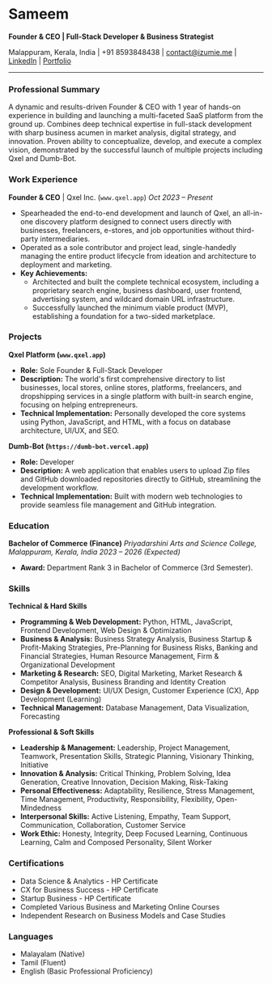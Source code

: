 # **Sameem**
**Founder & CEO | Full-Stack Developer & Business Strategist**

Malappuram, Kerala, India | +91 8593848438 | contact@izumie.me | [LinkedIn](https://www.linkedin.com/in/izumie/) | [Portfolio](https://portfolio.izumie.me)

---

### **Professional Summary**
A dynamic and results-driven Founder & CEO with 1 year of hands-on experience in building and launching a multi-faceted SaaS platform from the ground up. Combines deep technical expertise in full-stack development with sharp business acumen in market analysis, digital strategy, and innovation. Proven ability to conceptualize, develop, and execute a complex vision, demonstrated by the successful launch of multiple projects including Qxel and Dumb-Bot.

### **Work Experience**

**Founder & CEO** | Qxel Inc. (`www.qxel.app`)
*Oct 2023 – Present*
- Spearheaded the end-to-end development and launch of Qxel, an all-in-one discovery platform designed to connect users directly with businesses, freelancers, e-stores, and job opportunities without third-party intermediaries.
- Operated as a sole contributor and project lead, single-handedly managing the entire product lifecycle from ideation and architecture to deployment and marketing.
- **Key Achievements:**
  - Architected and built the complete technical ecosystem, including a proprietary search engine, business dashboard, user frontend, advertising system, and wildcard domain URL infrastructure.
  - Successfully launched the minimum viable product (MVP), establishing a foundation for a two-sided marketplace.

### **Projects**

**Qxel Platform (`www.qxel.app`)**
- **Role:** Sole Founder & Full-Stack Developer
- **Description:** The world's first comprehensive directory to list businesses, local stores, online stores, platforms, freelancers, and dropshipping services in a single platform with built-in search engine, focusing on helping entrepreneurs.
- **Technical Implementation:** Personally developed the core systems using Python, JavaScript, and HTML, with a focus on database architecture, UI/UX, and SEO.

**Dumb-Bot (`https://dumb-bot.vercel.app`)**
- **Role:** Developer
- **Description:** A web application that enables users to upload Zip files and GitHub downloaded repositories directly to GitHub, streamlining the development workflow.
- **Technical Implementation:** Built with modern web technologies to provide seamless file management and GitHub integration.

### **Education**

**Bachelor of Commerce (Finance)**
*Priyadarshini Arts and Science College, Malappuram, Kerala, India*
*2023 – 2026 (Expected)*
- **Award:** Department Rank 3 in Bachelor of Commerce (3rd Semester).

### **Skills**

**Technical & Hard Skills**
- **Programming & Web Development:** Python, HTML, JavaScript, Frontend Development, Web Design & Optimization
- **Business & Analysis:** Business Strategy Analysis, Business Startup & Profit-Making Strategies, Pre-Planning for Business Risks, Banking and Financial Strategies, Human Resource Management, Firm & Organizational Development
- **Marketing & Research:** SEO, Digital Marketing, Market Research & Competitor Analysis, Business Branding and Identity Creation
- **Design & Development:** UI/UX Design, Customer Experience (CX), App Development (Learning)
- **Technical Management:** Database Management, Data Visualization, Forecasting

**Professional & Soft Skills**
- **Leadership & Management:** Leadership, Project Management, Teamwork, Presentation Skills, Strategic Planning, Visionary Thinking, Initiative
- **Innovation & Analysis:** Critical Thinking, Problem Solving, Idea Generation, Creative Innovation, Decision Making, Risk-Taking
- **Personal Effectiveness:** Adaptability, Resilience, Stress Management, Time Management, Productivity, Responsibility, Flexibility, Open-Mindedness
- **Interpersonal Skills:** Active Listening, Empathy, Team Support, Communication, Collaboration, Customer Service
- **Work Ethic:** Honesty, Integrity, Deep Focused Learning, Continuous Learning, Calm and Composed Personality, Silent Worker

### **Certifications**
- Data Science & Analytics - HP Certificate
- CX for Business Success - HP Certificate
- Startup Business - HP Certificate
- Completed Various Business and Marketing Online Courses
- Independent Research on Business Models and Case Studies

### **Languages**
- Malayalam (Native)
- Tamil (Fluent)
- English (Basic Professional Proficiency)

